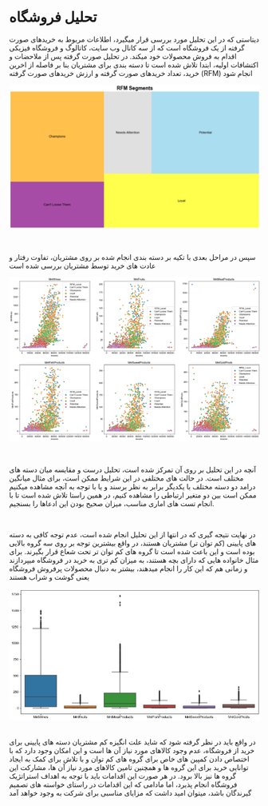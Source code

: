 # تحلیل فروشگاه
دیتاستی که در این تحلیل مورد بررسی قرار میگیرد، اطلاعات مربوط به خریدهای صورت گرفته از یک فروشگاه است که از سه کانال وب سایت، کاتالوگ و فروشگاه فیزیکی اقدام به فروش محصولات خود میکند. در تحلیل صورت گرفته پس از ملاحضات و اکتشافات اولیه، ابتدا تلاش شده است تا دسته بندی برای مشتریان بنا بر فاصله از اخرین خرید، تعداد خریدهای صورت گرفته و ارزش خریدهای صورت گرفته (RFM) انجام شود
<br/>

<p align="center" width="50%">
<img src="https://github.com/soroushgj/Store-Analysis/blob/main/images/seg.PNG">
</p>
<br/>

سپس در مراحل بعدی با تکیه بر دسته بندی انجام شده بر روی مشتریان، تفاوت رفتار و عادت های خرید توسط مشتریان بررسی شده است
<br/>

<p align="center" width="70%">
<img src="https://github.com/soroushgj/Store-Analysis/blob/main/images/income-spent.png">
</p>
  
<br/>

آنچه در این تحلیل بر روی آن تمرکز شده است، تحلیل درست و مقایسه میان دسته های مختلف است. در حالت های مختلفی در این شرایط ممکن است، برای مثال میانگین درامد دو دسته مختلف با یکدیگر برابر به نظر برسند و یا با توجه به آنچه مشاهده میکنیم ممکن است بین دو متغیر ارتباطی را مشاهده کنیم، در همین راستا تلاش شده است تا با انجام تست های اماری مناسب، میزان صحیح بودن این ادعاها را بسنجیم.

<br/>

در نهایت نتیجه گیری که در انتها از این تحلیل انجام شده است، عدم توجه کافی به دسته های پایینی (کم توان تر) مشتریان هستند، در واقع بیشترین توجه بر روی  سه گروه بالایی بوده است و این باعث شده است تا گروه های کم توان تر تحت شعاع قرار بگیرند. برای مثال خانواده هایی که دارای بچه هستند، به میزان کم تری به خرید در فروشگاه میپردازند و 
زمانی هم که این کار را انجام میدهند، بیشتر به دنبال محصولات پرفروش فروشگاه یعنی گوشت و شراب هستند
<br/>

<p align="center" width="80%">
<img src="https://github.com/soroushgj/Store-Analysis/blob/main/images/fav.jpg">
</p>

<br/>
در واقع باید در نظر گرفته شود که شاید علت انگیزه کم مشتریان دسته های پایینی برای خرید از فروشگاه، عدم وجود کالاهای مورد نیاز آن ها است و این امکان وجود دارد که با اختصاص دادن کمپین های خاص برای گروه های کم توان و با تلاش برای کمک به ایجاد توانایی خرید برای این گروه ها و همچنین تامین کالاهای مورد نیاز آن ها، مشارکت این گروه ها نیز بالا برود. در هر صورت این اقدامات باید با توجه به اهداف استراتژیک فروشگاه انجام پذیرد، اما مادامی که این اقدامات در راستای خواسته های تصمیم گیرندگان باشد، میتوان امید داشت که مزایای مناسبی برای شرکت به وجود خواهد آمد
